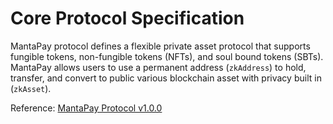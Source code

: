 # Core Protocol Specification

MantaPay protocol defines a flexible private asset protocol that supports fungible tokens, non-fungible tokens (NFTs), and soul bound tokens (SBTs). MantaPay allows users to use a permanent address (`zkAddress`) to hold, transfer, and convert to public various blockchain asset with privacy built in (`zkAsset`).

Reference: [MantaPay Protocol v1.0.0](https://github.com/Manta-Network/spec/blob/main/manta-pay/spec.pdf)